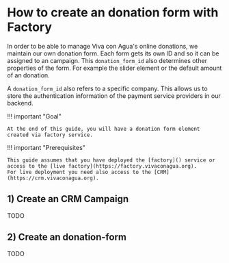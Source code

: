 # How to create an donation form with Factory

In order to be able to manage Viva con Agua's online donations, we maintain our own donation form. 
Each form gets its own ID and so it can be assigned to an campaign. This `donation_form_id` also determines other properties of the form.
For example the slider element or the default amount of an donation. 

A `donation_form_id` also refers to a specific company. This allows us to store the authentication information of the payment service providers in our backend.

!!! important "Goal"

    At the end of this guide, you will have a donation form element created via factory service.

!!! important "Prerequisites"

    This guide assumes that you have deployed the [factory]() service or access to the [live factory](https://factory.vivaconagua.org).
    For live deployment you need also access to the [CRM](https://crm.vivaconagua.org). 


## 1) Create an CRM Campaign

 TODO

## 2) Create an donation-form

 TODO